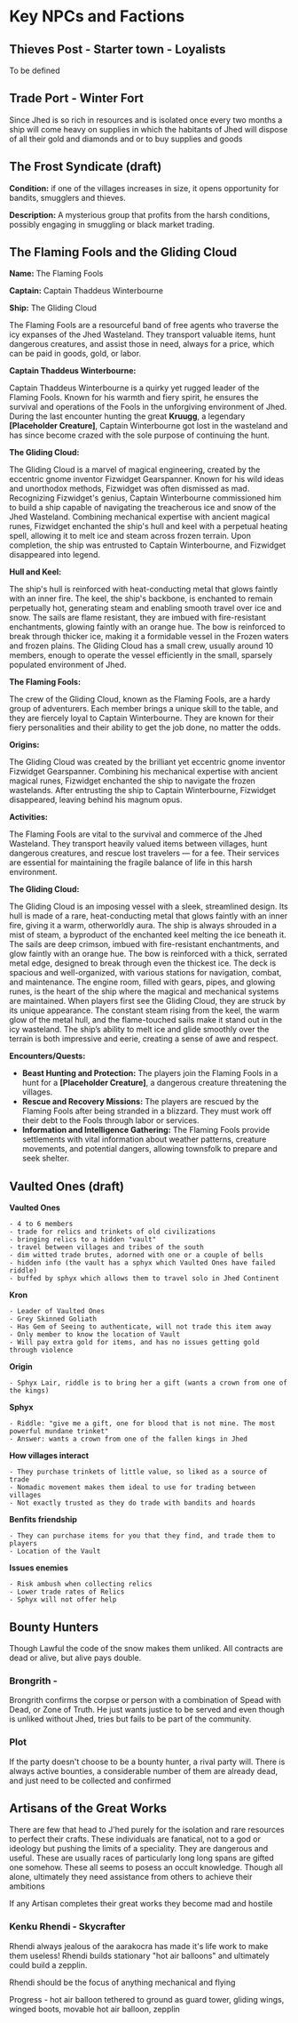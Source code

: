 # Key NPCs and Factions


## Thieves Post - Starter town - Loyalists

To be defined

## Trade Port - Winter Fort

Since Jhed is so rich in resources and is isolated once every two months a ship will come heavy on supplies in which the habitants of Jhed will dispose of all their gold and diamonds and or to buy supplies and goods

## The Frost Syndicate (draft)
 
**Condition:** if one of the villages increases in size, it opens opportunity for bandits, smugglers and thieves.

**Description:**  A mysterious group that profits from the harsh conditions, possibly engaging in smuggling or black market trading.

## The Flaming Fools and the Gliding Cloud

**Name:** The Flaming Fools

**Captain:** Captain Thaddeus Winterbourne

**Ship:** The Gliding Cloud

The Flaming Fools are a resourceful band of free agents who traverse the icy expanses of the Jhed Wasteland. They transport valuable items, hunt dangerous creatures, and assist those in need, always for a price, which can be paid in goods, gold, or labor.

**Captain Thaddeus Winterbourne:**

Captain Thaddeus Winterbourne is a quirky yet rugged leader of the Flaming Fools. Known for his warmth and fiery spirit, he ensures the survival and operations of the Fools in the unforgiving environment of Jhed. During the last encounter hunting the great **Kruugg**, a legendary **[Placeholder Creature]**, Captain Winterbourne got lost in the wasteland and has since become crazed with the sole purpose of continuing the hunt.

**The Gliding Cloud:**

The Gliding Cloud is a marvel of magical engineering, created by the eccentric gnome inventor Fizwidget Gearspanner. Known for his wild ideas and unorthodox methods, Fizwidget was often dismissed as mad. Recognizing Fizwidget's genius, Captain Winterbourne commissioned him to build a ship capable of navigating the treacherous ice and snow of the Jhed Wasteland. Combining mechanical expertise with ancient magical runes, Fizwidget enchanted the ship's hull and keel with a perpetual heating spell, allowing it to melt ice and steam across frozen terrain. Upon completion, the ship was entrusted to Captain Winterbourne, and Fizwidget disappeared into legend.

**Hull and Keel:**

The ship's hull is reinforced with heat-conducting metal that glows faintly with an inner fire. The keel, the ship's backbone, is enchanted to remain perpetually hot, generating steam and enabling smooth travel over ice and snow.
The sails are flame resistant, they are imbued with fire-resistant enchantments, glowing faintly with an orange hue.
The bow is reinforced to break through thicker ice, making it a formidable vessel in the Frozen waters and frozen plains.
The Gliding Cloud has a small crew, usually around 10 members, enough to operate the vessel efficiently in the small, sparsely populated environment of Jhed.

**The Flaming Fools:**

The crew of the Gliding Cloud, known as the Flaming Fools, are a hardy group of adventurers. Each member brings a unique skill to the table, and they are fiercely loyal to Captain Winterbourne. They are known for their fiery personalities and their ability to get the job done, no matter the odds.

**Origins:**

The Gliding Cloud was created by the brilliant yet eccentric gnome inventor Fizwidget Gearspanner. Combining his mechanical expertise with ancient magical runes, Fizwidget enchanted the ship to navigate the frozen wastelands. After entrusting the ship to Captain Winterbourne, Fizwidget disappeared, leaving behind his magnum opus.

**Activities:**

The Flaming Fools are vital to the survival and commerce of the Jhed Wasteland. They transport heavily valued items between villages, hunt dangerous creatures, and rescue lost travelers — for a fee. Their services are essential for maintaining the fragile balance of life in this harsh environment.

**The Gliding Cloud:**

The Gliding Cloud is an imposing vessel with a sleek, streamlined design. Its hull is made of a rare, heat-conducting metal that glows faintly with an inner fire, giving it a warm, otherworldly aura. The ship is always shrouded in a mist of steam, a byproduct of the enchanted keel melting the ice beneath it. The sails are deep crimson, imbued with fire-resistant enchantments, and glow faintly with an orange hue. The bow is reinforced with a thick, serrated metal edge, designed to break through even the thickest ice. The deck is spacious and well-organized, with various stations for navigation, combat, and maintenance. The engine room, filled with gears, pipes, and glowing runes, is the heart of the ship where the magical and mechanical systems are maintained. When players first see the Gliding Cloud, they are struck by its unique appearance. The constant steam rising from the keel, the warm glow of the metal hull, and the flame-touched sails make it stand out in the icy wasteland. The ship’s ability to melt ice and glide smoothly over the terrain is both impressive and eerie, creating a sense of awe and respect.

**Encounters/Quests:**

- **Beast Hunting and Protection:** The players join the Flaming Fools in a hunt for a **[Placeholder Creature]**, a dangerous creature threatening the villages.
- **Rescue and Recovery Missions:** The players are rescued by the Flaming Fools after being stranded in a blizzard. They must work off their debt to the Fools through labor or services.
- **Information and Intelligence Gathering:** The Flaming Fools provide settlements with vital information about weather patterns, creature movements, and potential dangers, allowing townsfolk to prepare and seek shelter.

## Vaulted Ones (draft)

**Vaulted Ones**

    - 4 to 6 members
    - trade for relics and trinkets of old civilizations 
    - bringing relics to a hidden "vault"
    - travel between villages and tribes of the south
    - dim witted trade brutes, adorned with one or a couple of bells
    - hidden info (the vault has a sphyx which Vaulted Ones have failed riddle)
    - buffed by sphyx which allows them to travel solo in Jhed Continent

**Kron**

    - Leader of Vaulted Ones
    - Grey Skinned Goliath
    - Has Gem of Seeing to authenticate, will not trade this item away
    - Only member to know the location of Vault
    - Will pay extra gold for items, and has no issues getting gold through violence

**Origin**

    - Sphyx Lair, riddle is to bring her a gift (wants a crown from one of the kings)

**Sphyx**

    - Riddle: "give me a gift, one for blood that is not mine. The most powerful mundane trinket"
    - Answer: wants a crown from one of the fallen kings in Jhed

**How villages interact**

    - They purchase trinkets of little value, so liked as a source of trade
    - Nomadic movement makes them ideal to use for trading between villages
    - Not exactly trusted as they do trade with bandits and hoards

**Benfits friendship**

    - They can purchase items for you that they find, and trade them to players
    - Location of the Vault

**Issues enemies**

    - Risk ambush when collecting relics
    - Lower trade rates of Relics
    - Sphyx will not offer help


## Bounty Hunters

Though Lawful the code of the snow makes them unliked. All contracts are dead or alive, but alive pays double.

### Brongrith - 

Brongrith confirms the corpse or person with a combination of Spead with Dead, or Zone of Truth. He just wants justice to be served and even though is unliked without Jhed, tries but fails to be part of the community. 

### Plot

If the party doesn't choose to be a bounty hunter, a rival party will. There is always active bounties, a considerable number of them are already dead, and just need to be collected and confirmed


## Artisans of the Great Works

There are few that head to J'hed purely for the isolation and rare resources to perfect their crafts. These individuals are fanatical, not to a god or ideology but pushing the limits of a speciality. They are dangerous and useful. These are usually races of particularly long long spans are gifted one somehow. These all seems to posess an occult knowledge. Though all alone, ultimately they need assistance from others to achieve their ambitions

If any Artisan completes their great works they become mad and hostile


### Kenku Rhendi - Skycrafter

Rhendi always jealous of the aarakocra has made it's life work to make them useless! Rhendi builds stationary "hot air balloons" and ultimately could build a zepplin.

Rhendi should be the focus of anything mechanical and flying

Progress - hot air balloon tethered to ground as guard tower, gliding wings, winged boots, movable hot air balloon, zepplin